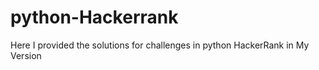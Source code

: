 # python-Hackerrank

Here I provided the solutions for challenges
in python HackerRank in My Version


